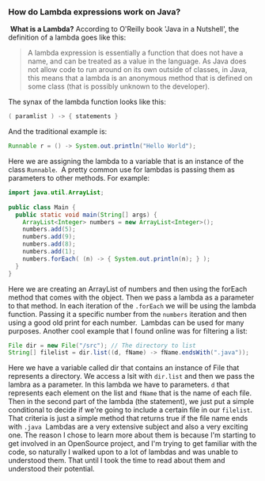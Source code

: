 ### How do Lambda expressions work on Java?
​
**What is a Lambda?**
According to O'Reilly book 'Java in a Nutshell', the definition of a lambda goes like this:
>A lambda expression is essentially a function that does not have a name, and can be treated as a value in the language. As Java does not allow code to run around on its own outside of classes, in Java, this means that a lambda is an anonymous method that is defined on some class (that is possibly unknown to the developer).
​

The synax of the lambda function looks like this:
```java
( paramlist ) -> { statements }
```
And the traditional example is:
```java
Runnable r = () -> System.out.println("Hello World");
```
Here we are assigning the lambda to a variable that is an instance of the class `Runnable`.
​
A pretty common use for lambdas is passing them as parameters to other methods. For example:
```java
import java.util.ArrayList;
​
public class Main {
  public static void main(String[] args) {
    ArrayList<Integer> numbers = new ArrayList<Integer>();
    numbers.add(5);
    numbers.add(9);
    numbers.add(8);
    numbers.add(1);
    numbers.forEach( (n) -> { System.out.println(n); } );
  }
}
```
Here we are creating an ArrayList of numbers and then using the forEach method that comes with the object. Then we pass a lambda as a parameter to that method. In each iteration of the `.forEach` we will be using the lambda function. Passing it a specific number from the `numbers` iteration and then using a good old print for each number.
​
Lambdas can be used for many purposes. Another cool example that I found online was for filtering a list:
```java
File dir = new File("/src"); // The directory to list
String[] filelist = dir.list((d, fName) -> fName.endsWith(".java"));
```
Here we have a variable called dir that contains an instance of File that represents a directory. We access a lsit with `dir.list` and then we pass the lambra as a parameter. In this lambda we have to parameters. `d` that represents each element on the list and `fName` that is the name of each file.
Then in the second part of the lambda (the statement), we just put a simple conditional to decide if we're going to include a certain file in our `filelist`. That criteria is just a simple method that returns true if the file name ends with `.java`
​
Lambdas are a very extensive subject and also a very exciting one. The reason I chose to learn more about them is because I'm starting to get involved in an OpenSource project, and I'm trying to get familiar with the code, so naturally I walked upon to a lot of lambdas and was unable to understood them. That until I took the time to read about them and understood their potential.
​
